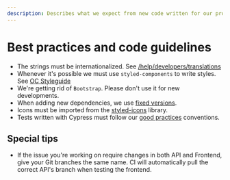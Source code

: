 ```yaml
---
description: Describes what we expect from new code written for our product
---
```


# Best practices and code guidelines



* The strings must be internationalized. See [/help/developers/translations](https://docs.opencollective.com/help/developers/translations)
* Whenever it's possible we must use `styled-components` to write styles. See [OC Styleguide](https://opencollective-styleguide.now.sh/)
* We're getting rid of `Bootstrap`. Please don't use it for new developments.
* When adding new dependencies, we use [fixed versions](https://docs.npmjs.com/about-semantic-versioning).
* Icons must be imported from the [styled-icons](http://styled-icons.js.org/) library.
* Tests written with Cypress must follow our [good practices](https://docs.opencollective.com/help/developers/testing-with-cypress) conventions.

## Special tips

* If the issue you're working on require changes in both API and Frontend, give your Git branches the same name. CI will automatically pull the correct API's branch when testing the frontend.


